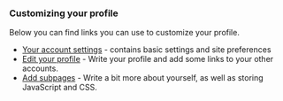 ### Customizing your profile
Below you can find links you can use to customize your profile.
 - [Your account settings](account/) - contains basic settings and site preferences
 - [Edit your profile](account/edituser.php) - Write your profile and add some links to your other accounts.
 - [Add subpages](account/pages/index.php) - Write a bit more about yourself, as well as storing JavaScript and CSS.